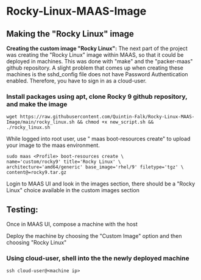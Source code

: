 # Rocky-Linux-MAAS-Image

<h2>Making the "Rocky Linux" image</h2>

**Creating the custom image "Rocky Linux":**
The next part of the project was creating the "Rocky Linux" image within MAAS, so that it could be deployed in machines. This was done with "make" and the "packer-maas" github repository. A slight problem that comes up when creating these machines is the sshd_config file does not have Password Authentication enabled. Therefore, you have to sign in as a cloud-user. 

<h3>Install packages using apt, clone Rocky 9 github repository, and make the image</h3>

	wget https://raw.githubusercontent.com/Quintin-Falk/Rocky-Linux-MAAS-Image/main/rocky_linux.sh && chmod +x new_script.sh && ./rocky_linux.sh

While logged into root user, use "<Profile> maas boot-resources create" to upload your image to the maas environment.

	sudo maas <Profile> boot-resources create \
    name='custom/rocky9' title='Rocky Linux' \
    architecture='amd64/generic' base_image='rhel/9' filetype='tgz' \
    content@=rocky9.tar.gz

Login to MAAS UI and look in the images section, there should be a "Rocky Linux" choice available in the custom images section

**<h2>Testing:</h2>**

Once in MAAS UI, compose a machine with the host

Deploy the machine by choosing the "Custom Image" option and then choosing "Rocky Linux"

<h3>Using cloud-user, shell into the the newly deployed machine</h3>

	ssh cloud-user@<machine ip>
